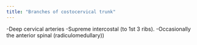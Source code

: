 ```yaml
---
title: "Branches of costocervical trunk"
---
```

-Deep cervical arteries
-Supreme intercostal (to 1st 3 ribs).
-Occasionally the anterior spinal (radiculomedullary))

